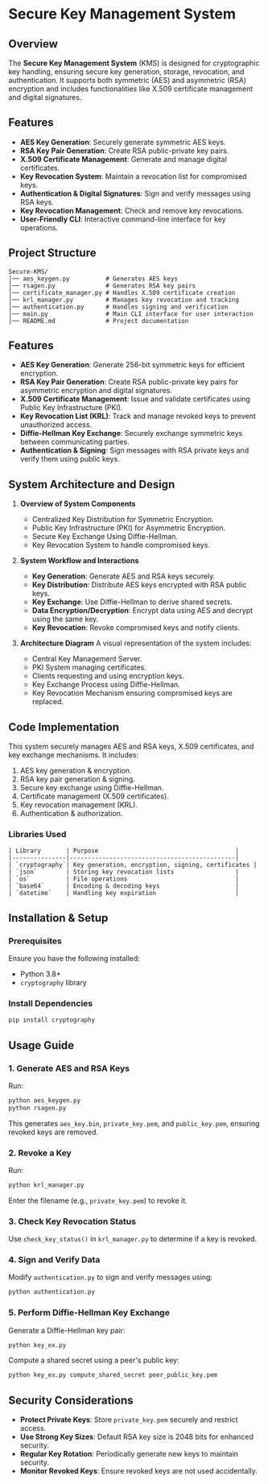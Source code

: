 # Secure Key Management System

## Overview
The **Secure Key Management System** (KMS) is designed for cryptographic key handling, ensuring secure key generation, storage, revocation, and authentication. It supports both symmetric (AES) and asymmetric (RSA) encryption and includes functionalities like X.509 certificate management and digital signatures.

## Features
- **AES Key Generation**: Securely generate symmetric AES keys.
- **RSA Key Pair Generation**: Create RSA public-private key pairs.
- **X.509 Certificate Management**: Generate and manage digital certificates.
- **Key Revocation System**: Maintain a revocation list for compromised keys.
- **Authentication & Digital Signatures**: Sign and verify messages using RSA keys.
- **Key Revocation Management**: Check and remove key revocations.
- **User-Friendly CLI**: Interactive command-line interface for key operations.

## Project Structure
```
Secure-KMS/
│── aes_keygen.py          # Generates AES keys
│── rsagen.py              # Generates RSA key pairs
│── certificate_manager.py # Handles X.509 certificate creation
│── krl_manager.py         # Manages key revocation and tracking
│── authentication.py      # Handles signing and verification
│── main.py                # Main CLI interface for user interaction
│── README.md              # Project documentation
```
## Features
- **AES Key Generation**: Generate 256-bit symmetric keys for efficient encryption.
- **RSA Key Pair Generation**: Create RSA public-private key pairs for asymmetric encryption and digital signatures.
- **X.509 Certificate Management**: Issue and validate certificates using Public Key Infrastructure (PKI).
- **Key Revocation List (KRL)**: Track and manage revoked keys to prevent unauthorized access.
- **Diffie-Hellman Key Exchange**: Securely exchange symmetric keys between communicating parties.
- **Authentication & Signing**: Sign messages with RSA private keys and verify them using public keys.

## System Architecture and Design
1. **Overview of System Components**
   - Centralized Key Distribution for Symmetric Encryption.
   - Public Key Infrastructure (PKI) for Asymmetric Encryption.
   - Secure Key Exchange Using Diffie-Hellman.
   - Key Revocation System to handle compromised keys.

2. **System Workflow and Interactions**
   - **Key Generation**: Generate AES and RSA keys securely.
   - **Key Distribution**: Distribute AES keys encrypted with RSA public keys.
   - **Key Exchange**: Use Diffie-Hellman to derive shared secrets.
   - **Data Encryption/Decryption**: Encrypt data using AES and decrypt using the same key.
   - **Key Revocation**: Revoke compromised keys and notify clients.

3. **Architecture Diagram**
   A visual representation of the system includes:
   - Central Key Management Server.
   - PKI System managing certificates.
   - Clients requesting and using encryption keys.
   - Key Exchange Process using Diffie-Hellman.
   - Key Revocation Mechanism ensuring compromised keys are replaced.

## Code Implementation
This system securely manages AES and RSA keys, X.509 certificates, and key exchange mechanisms. It includes:
1. AES key generation & encryption.
2. RSA key pair generation & signing.
3. Secure key exchange using Diffie-Hellman.
4. Certificate management (X.509 certificates).
5. Key revocation management (KRL).
6. Authentication & authorization.

### Libraries Used
```
| Library       | Purpose                                      |
|---------------|----------------------------------------------|
| `cryptography`| Key generation, encryption, signing, certificates |
| `json`        | Storing key revocation lists                 |
| `os`          | File operations                              |
| `base64`      | Encoding & decoding keys                     |
| `datetime`    | Handling key expiration                      |
```
## Installation & Setup
### Prerequisites
Ensure you have the following installed:
- Python 3.8+
- `cryptography` library

### Install Dependencies
```python
pip install cryptography
```

## Usage Guide
### 1. Generate AES and RSA Keys
Run:
```sh
python aes_keygen.py
python rsagen.py
```
This generates `aes_key.bin`, `private_key.pem`, and `public_key.pem`, ensuring revoked keys are removed.

### 2. Revoke a Key
Run:
```sh
python krl_manager.py
```
Enter the filename (e.g., `private_key.pem`) to revoke it.

### 3. Check Key Revocation Status
Use `check_key_status()` in `krl_manager.py` to determine if a key is revoked.

### 4. Sign and Verify Data
Modify `authentication.py` to sign and verify messages using:
```sh
python authentication.py
```

### 5. Perform Diffie-Hellman Key Exchange
Generate a Diffie-Hellman key pair:
```sh
python key_ex.py
```
Compute a shared secret using a peer's public key:
```sh
python key_ex.py compute_shared_secret peer_public_key.pem
```

## Security Considerations
- **Protect Private Keys**: Store `private_key.pem` securely and restrict access.
- **Use Strong Key Sizes**: Default RSA key size is 2048 bits for enhanced security.
- **Regular Key Rotation**: Periodically generate new keys to maintain security.
- **Monitor Revoked Keys**: Ensure revoked keys are not used accidentally.
